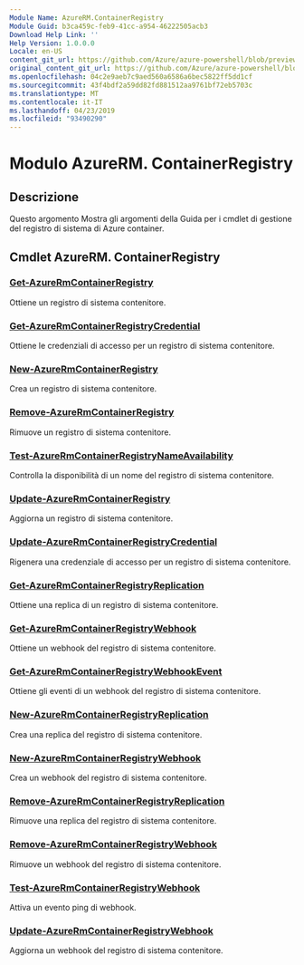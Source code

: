 ```yaml
---
Module Name: AzureRM.ContainerRegistry
Module Guid: b3ca459c-feb9-41cc-a954-46222505acb3
Download Help Link: ''
Help Version: 1.0.0.0
Locale: en-US
content_git_url: https://github.com/Azure/azure-powershell/blob/preview/src/ResourceManager/ContainerRegistry/Commands.ContainerRegistry/help/AzureRM.ContainerRegistry.md
original_content_git_url: https://github.com/Azure/azure-powershell/blob/preview/src/ResourceManager/ContainerRegistry/Commands.ContainerRegistry/help/AzureRM.ContainerRegistry.md
ms.openlocfilehash: 04c2e9aeb7c9aed560a6586a6bec5822ff5dd1cf
ms.sourcegitcommit: 43f4bdf2a59dd82fd881512aa9761bf72eb5703c
ms.translationtype: MT
ms.contentlocale: it-IT
ms.lasthandoff: 04/23/2019
ms.locfileid: "93490290"
---
```

# Modulo AzureRM. ContainerRegistry
## Descrizione
Questo argomento Mostra gli argomenti della Guida per i cmdlet di gestione del registro di sistema di Azure container.

## Cmdlet AzureRM. ContainerRegistry
### [Get-AzureRmContainerRegistry](Get-AzureRmContainerRegistry.md)
Ottiene un registro di sistema contenitore.

### [Get-AzureRmContainerRegistryCredential](Get-AzureRmContainerRegistryCredential.md)
Ottiene le credenziali di accesso per un registro di sistema contenitore.

### [New-AzureRmContainerRegistry](New-AzureRmContainerRegistry.md)
Crea un registro di sistema contenitore.

### [Remove-AzureRmContainerRegistry](Remove-AzureRmContainerRegistry.md)
Rimuove un registro di sistema contenitore.

### [Test-AzureRmContainerRegistryNameAvailability](Test-AzureRmContainerRegistryNameAvailability.md)
Controlla la disponibilità di un nome del registro di sistema contenitore.

### [Update-AzureRmContainerRegistry](Update-AzureRmContainerRegistry.md)
Aggiorna un registro di sistema contenitore.

### [Update-AzureRmContainerRegistryCredential](Update-AzureRmContainerRegistryCredential.md)
Rigenera una credenziale di accesso per un registro di sistema contenitore.

### [Get-AzureRmContainerRegistryReplication](Get-AzureRmContainerRegistryReplication.md)
Ottiene una replica di un registro di sistema contenitore.

### [Get-AzureRmContainerRegistryWebhook](Get-AzureRmContainerRegistryWebhook.md)
Ottiene un webhook del registro di sistema contenitore.

### [Get-AzureRmContainerRegistryWebhookEvent](Get-AzureRmContainerRegistryWebhookEvent.md)
Ottiene gli eventi di un webhook del registro di sistema contenitore.

### [New-AzureRmContainerRegistryReplication](New-AzureRmContainerRegistryReplication.md)
Crea una replica del registro di sistema contenitore.

### [New-AzureRmContainerRegistryWebhook](New-AzureRmContainerRegistryWebhook.md)
Crea un webhook del registro di sistema contenitore.

### [Remove-AzureRmContainerRegistryReplication](Remove-AzureRmContainerRegistryReplication.md)
Rimuove una replica del registro di sistema contenitore.

### [Remove-AzureRmContainerRegistryWebhook](Remove-AzureRmContainerRegistryWebhook.md)
Rimuove un webhook del registro di sistema contenitore.

### [Test-AzureRmContainerRegistryWebhook](Test-AzureRmContainerRegistryWebhook.md)
Attiva un evento ping di webhook.

### [Update-AzureRmContainerRegistryWebhook](Update-AzureRmContainerRegistryWebhook.md)
Aggiorna un webhook del registro di sistema contenitore.

